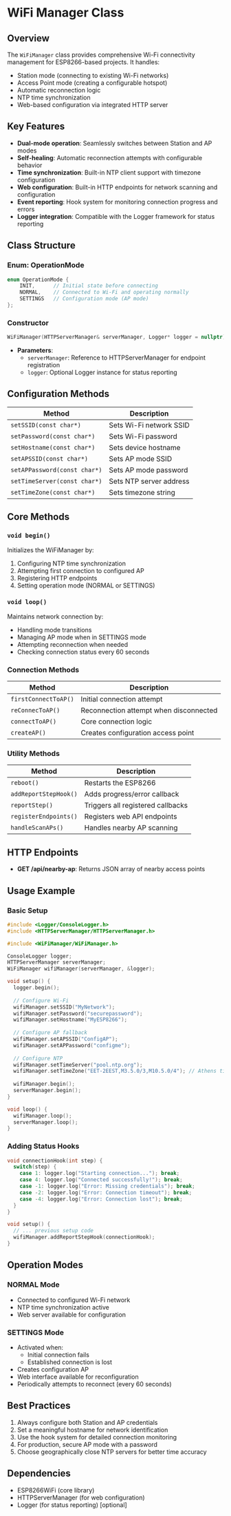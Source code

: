 # WiFi Manager Class

## Overview
The `WiFiManager` class provides comprehensive Wi-Fi connectivity management for ESP8266-based projects. It handles:
- Station mode (connecting to existing Wi-Fi networks)
- Access Point mode (creating a configurable hotspot)
- Automatic reconnection logic
- NTP time synchronization
- Web-based configuration via integrated HTTP server

## Key Features
- **Dual-mode operation**: Seamlessly switches between Station and AP modes
- **Self-healing**: Automatic reconnection attempts with configurable behavior
- **Time synchronization**: Built-in NTP client support with timezone configuration
- **Web configuration**: Built-in HTTP endpoints for network scanning and configuration
- **Event reporting**: Hook system for monitoring connection progress and errors
- **Logger integration**: Compatible with the Logger framework for status reporting

## Class Structure

### Enum: OperationMode
```cpp
enum OperationMode {
    INIT,      // Initial state before connecting
    NORMAL,    // Connected to Wi-Fi and operating normally
    SETTINGS   // Configuration mode (AP mode)
};
```

### Constructor
```cpp
WiFiManager(HTTPServerManager& serverManager, Logger* logger = nullptr)
```
- **Parameters**:
  - `serverManager`: Reference to HTTPServerManager for endpoint registration
  - `logger`: Optional Logger instance for status reporting

## Configuration Methods

| Method | Description |
|--------|-------------|
| `setSSID(const char*)` | Sets Wi-Fi network SSID |
| `setPassword(const char*)` | Sets Wi-Fi password |
| `setHostname(const char*)` | Sets device hostname |
| `setAPSSID(const char*)` | Sets AP mode SSID |
| `setAPPassword(const char*)` | Sets AP mode password |
| `setTimeServer(const char*)` | Sets NTP server address |
| `setTimeZone(const char*)` | Sets timezone string |

## Core Methods

### `void begin()`
Initializes the WiFiManager by:
1. Configuring NTP time synchronization
2. Attempting first connection to configured AP
3. Registering HTTP endpoints
4. Setting operation mode (NORMAL or SETTINGS)

### `void loop()`
Maintains network connection by:
- Handling mode transitions
- Managing AP mode when in SETTINGS mode
- Attempting reconnection when needed
- Checking connection status every 60 seconds

### Connection Methods
| Method | Description |
|--------|-------------|
| `firstConnectToAP()` | Initial connection attempt |
| `reConnecToAP()` | Reconnection attempt when disconnected |
| `connectToAP()` | Core connection logic |
| `createAP()` | Creates configuration access point |

### Utility Methods
| Method | Description |
|--------|-------------|
| `reboot()` | Restarts the ESP8266 |
| `addReportStepHook()` | Adds progress/error callback |
| `reportStep()` | Triggers all registered callbacks |
| `registerEndpoints()` | Registers web API endpoints |
| `handleScanAPs()` | Handles nearby AP scanning |

## HTTP Endpoints
- **GET /api/nearby-ap**: Returns JSON array of nearby access points

## Usage Example

### Basic Setup
```cpp
#include <Logger/ConsoleLogger.h>
#include <HTTPServerManager/HTTPServerManager.h>

#include <WiFiManager/WiFiManager.h>

ConsoleLogger logger;
HTTPServerManager serverManager;
WiFiManager wifiManager(serverManager, &logger);

void setup() {
  logger.begin();
  
  // Configure Wi-Fi
  wifiManager.setSSID("MyNetwork");
  wifiManager.setPassword("securepassword");
  wifiManager.setHostname("MyESP8266");
  
  // Configure AP fallback
  wifiManager.setAPSSID("ConfigAP");
  wifiManager.setAPPassword("configme");
  
  // Configure NTP
  wifiManager.setTimeServer("pool.ntp.org");
  wifiManager.setTimeZone("EET-2EEST,M3.5.0/3,M10.5.0/4"); // Athens timezone
  
  wifiManager.begin();
  serverManager.begin();
}

void loop() {
  wifiManager.loop();
  serverManager.loop();
}
```

### Adding Status Hooks
```cpp
void connectionHook(int step) {
  switch(step) {
    case 1: logger.log("Starting connection..."); break;
    case 4: logger.log("Connected successfully!"); break;
    case -1: logger.log("Error: Missing credentials"); break;
    case -2: logger.log("Error: Connection timeout"); break;
    case -4: logger.log("Error: Connection lost"); break;
  }
}

void setup() {
  // ... previous setup code
  wifiManager.addReportStepHook(connectionHook);
}
```

## Operation Modes

### NORMAL Mode
- Connected to configured Wi-Fi network
- NTP time synchronization active
- Web server available for configuration

### SETTINGS Mode
- Activated when:
  - Initial connection fails
  - Established connection is lost
- Creates configuration AP
- Web interface available for reconfiguration
- Periodically attempts to reconnect (every 60 seconds)

## Best Practices
1. Always configure both Station and AP credentials
2. Set a meaningful hostname for network identification
3. Use the hook system for detailed connection monitoring
4. For production, secure AP mode with a password
5. Choose geographically close NTP servers for better time accuracy

## Dependencies
- ESP8266WiFi (core library)
- HTTPServerManager (for web configuration)
- Logger (for status reporting) [optional]